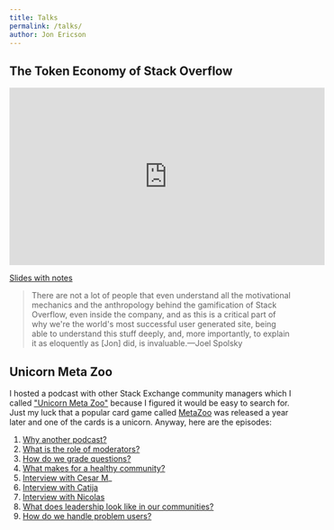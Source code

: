 ```yaml
---
title: Talks
permalink: /talks/
author: Jon Ericson
---
```


## The Token Economy of Stack Overflow

<iframe width="560" height="315" src="https://www.youtube.com/embed/HcUML0XNeKI?si=L_DgAVYkQg55sCFs" title="YouTube video player" frameborder="0" allow="accelerometer; autoplay; clipboard-write; encrypted-media; gyroscope; picture-in-picture; web-share" allowfullscreen></iframe>

[Slides with notes](https://docs.google.com/presentation/d/13uK6sxIVdGr0yl-Hhfg_S7aT56iAIB31KgvK1KWa3VU/edit?usp=sharing)

> There are not a lot of people that even understand all the
> motivational mechanics and the anthropology behind the gamification
> of Stack Overflow, even inside the company, and as this is a
> critical part of why we're the world's most successful user
> generated site, being able to understand this stuff deeply, and,
> more importantly, to explain it as eloquently as [Jon] did, is
> invaluable.&mdash;Joel Spolsky

## Unicorn Meta Zoo

I hosted a podcast with other Stack Exchange community managers which
I called ["Unicorn Meta Zoo"](https://unicorn-meta-zoo.github.io/)
because I figured it would be easy to search for. Just my luck that a
popular card game called
[MetaZoo](https://en.wikipedia.org/wiki/MetaZoo) was released a year
later and one of the cards is a unicorn. Anyway, here are the
episodes:

1. [Why another
   podcast?](https://unicorn-meta-zoo.github.io/episodes/why-podcast.mp3)
2. [What is the role of
   moderators?](https://dts.podtrac.com/redirect.mp3/unicorn-meta-zoo.github.io/episodes/moderation.mp3)
3. [How do we grade
   questions?](https://dts.podtrac.com/redirect.mp3/unicorn-meta-zoo.github.io/episodes/question-grade.mp3)
4. [What makes for a healthy
   community?](https://dts.podtrac.com/redirect.mp3/unicorn-meta-zoo.github.io/episodes/healthy-communities.mp3)
5. [Interview with Cesar
   M](https://dts.podtrac.com/redirect.mp3/unicorn-meta-zoo.github.io/episodes/cesar.mp3)_
6. [Interview with
   Catija](https://dts.podtrac.com/redirect.mp3/unicorn-meta-zoo.github.io/episodes/catija.mp3)
7. [Interview with
   Nicolas](https://dts.podtrac.com/redirect.mp3/unicorn-meta-zoo.github.io/episodes/nicolas.mp3)
8. [What does leadership look like in our
   communities?](https://dts.podtrac.com/redirect.mp3/unicorn-meta-zoo.github.io/episodes/leadership.mp3)
9. [How do we handle problem
   users?](https://dts.podtrac.com/redirect.mp3/unicorn-meta-zoo.github.io/episodes/problem-users.mp3)

